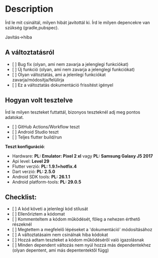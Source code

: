 # Description

Írd le mit csináltál, milyen hibát javítottál ki. Írd le milyen depencekre van szükség (gradle,pubspec).

Javítás->hiba

## A változtatásról

-  \[  ] Bug fix (olyan, ami nem zavarja a jelenglegi funkciókat)
-  \[  ] Új funkció (olyan, ami nem zavarja a jelenglegi funkciókat)
-  \[  ] Olyan változtatás, ami a jelenlegi funkciókat zavarja/módosítja/felülírja
-  \[  ] Ez a változtatás dokumentáció frissítést igényel

## Hogyan volt tesztelve

Írd le milyen teszteket futtattál, bizonyos teszteknél adj meg pontos adatokat.

-  \[  ] GitHub Actions/Workflow teszt
-  \[  ] Android Studio teszt
-  \[  ] Teljes flutter build/run

**Teszt konfiguráció**:
* Hardware: **PL: Emulator: Pixel 2 xl** vagy **PL: Samsung Galaxy J5 2017**
* Api level: **Level 29**
* Flutter verzió: **PL: 1.9.1+hotfix.4**
* Dart verzió: **PL: 2.5.0**
* Android SDK tools: **PL: 26.1.1**
* Android platform-tools: **PL: 29.0.5**


## Checklist:

-  \[ ] A kód követi a jelenlegi kód stílusát
-  \[ ] Ellenőriztem a kódomat
-  \[ ] Kommenteltem a kódom működését, főleg a nehezen érthető részeknél
-  \[ ] Megtettem a megfelelő lépéseket a 'dokumentáció' módosításához
-  \[ ] A változtatásaim nem csinálnak hiba kódokat
-  \[ ] Hozzá adtam teszteket a kódom működéséről való igazolásnak
-  \[ ] Minden dependent változás nem nyúl hozzá más dependentekhez (olyan depentent, ami más depententektől függ)
